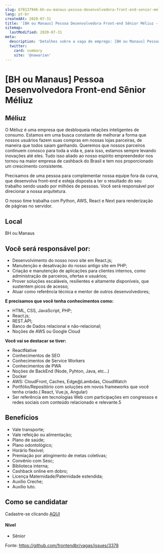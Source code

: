 ```yaml
---
slug: 670137946-bh-ou-manaus-pessoa-desenvolvedora-front-end-senior-meliuz
lang: pt-br
createdAt: 2020-07-31
title: '[BH ou Manaus] Pessoa Desenvolvedora Front-end Sênior Méliuz - Vaga de Emprego'
sitemap:
  lastModified: 2020-07-31
meta:
  description: 'Detalhes sobre a vaga de emprego: [BH ou Manaus] Pessoa Desenvolvedora Front-end Sênior Méliuz'
  twitter:
    card: summary
    site: '@nawarian'
---
```


# [BH ou Manaus] Pessoa Desenvolvedora Front-end Sênior Méliuz

## Méliuz

O Méliuz é uma empresa que desbloqueia relações inteligentes de consumo. Estamos em uma busca constante de melhorar a forma que nossos usuários fazem suas compras em nossas lojas parceiras, de maneira que todos saiam ganhando. Queremos que nossos parceiros continuem conosco para toda a vida e, para isso, estamos sempre levando inovações até eles. Tudo isso aliado ao nosso espírito empreendedor nos tornou na maior empresa de cashback do Brasil e tem nos proporcionado um crescimento consistente.

Precisamos de uma pessoa para complementar nossa equipe fora da curva, que desenvolva front-end e esteja disposta a ter o resultado do seu trabalho sendo usado por milhões de pessoas. Você será responsável por direcionar a nossa arquitetura.

O nosso time trabalha com Python, AWS, React e Next para renderização de páginas no servidor.

## Local
BH ou Manaus

## Você será responsável por:
- Desenvolvimento do nosso novo site em React.js;
- Manutenção e desativação do nosso antigo site em PHP;
- Criação e manutenção de aplicações para clientes internos, como administração de parceiros, ofertas e usuários;
- Prover soluções escaláveis, resilientes e altamente disponíveis, que sustentem picos de acesso;
- Atuar como referência técnica e mentor de outros desenvolvedores;

**E precisamos que você tenha conhecimentos como:**
- HTML, CSS, JavaScript, PHP;
- React.js;
- REST.API;
- Banco de Dados relacional e não-relacional;
- Noções de AWS ou Google Cloud

**Você vai se destacar se tiver:**
- ReactNative
- Conhecimentos de SEO
- Conhecimentos de Service Workers
- Conhecimentos de PWA
- Noções de BackEnd (Node, Pyhton, Java, etc...)
- Docker
- AWS: CloudFront, Caches, Edge@Lambdas, CloudWatch 
- Portfólio/Repositório com soluções em novos frameworks que você tenha criado.( React, Vue.js, Angular)
- Ser referência em tecnologias Web com participações em congressos e redes sociais com conteúdo relacionado e relevante.5

## Benefícios
- Vale transporte;
- Vale refeição ou alimentação;
- Plano de saúde;
- Plano odontológico;
- Horário flexível;
- Premiação por atingimento de metas coletivas;
- Convênio com Sesc;
- Biblioteca interna;
- Cashback online em dobro;
- Licença Maternidade/Paternidade estendida;
- Auxílio Creche;
- Auxílio luto.

## Como se candidatar
Cadastre-se clicando [AQUI](https://jobs.lever.co/meliuz)

#### Nível
- Sênior





Fonte: https://github.com/frontendbr/vagas/issues/3378